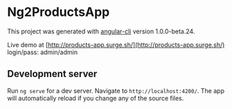 # Ng2ProductsApp

This project was generated with [angular-cli](https://github.com/angular/angular-cli) version 1.0.0-beta.24.

Live demo at [http://products-app.surge.sh/](http://products-app.surge.sh/)
login/pass: admin/admin

## Development server
Run `ng serve` for a dev server. Navigate to `http://localhost:4200/`. The app will automatically reload if you change any of the source files.
